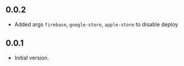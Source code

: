 ## 0.0.2
- Added args `firebase`, `google-store`, `apple-store` to disable deploy

## 0.0.1
- Initial version.
